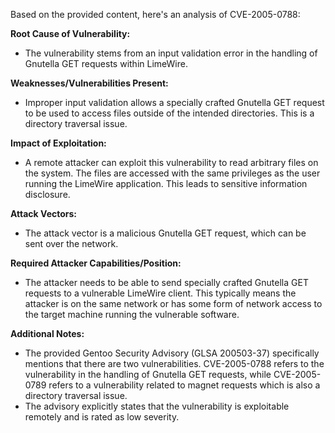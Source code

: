 Based on the provided content, here's an analysis of CVE-2005-0788:

**Root Cause of Vulnerability:**
- The vulnerability stems from an input validation error in the handling of Gnutella GET requests within LimeWire.

**Weaknesses/Vulnerabilities Present:**
- Improper input validation allows a specially crafted Gnutella GET request to be used to access files outside of the intended directories. This is a directory traversal issue.

**Impact of Exploitation:**
- A remote attacker can exploit this vulnerability to read arbitrary files on the system. The files are accessed with the same privileges as the user running the LimeWire application. This leads to sensitive information disclosure.

**Attack Vectors:**
- The attack vector is a malicious Gnutella GET request, which can be sent over the network.

**Required Attacker Capabilities/Position:**
- The attacker needs to be able to send specially crafted Gnutella GET requests to a vulnerable LimeWire client. This typically means the attacker is on the same network or has some form of network access to the target machine running the vulnerable software.

**Additional Notes:**
- The provided Gentoo Security Advisory (GLSA 200503-37) specifically mentions that there are two vulnerabilities. CVE-2005-0788 refers to the vulnerability in the handling of Gnutella GET requests, while CVE-2005-0789 refers to a vulnerability related to magnet requests which is also a directory traversal issue.
- The advisory explicitly states that the vulnerability is exploitable remotely and is rated as low severity.
